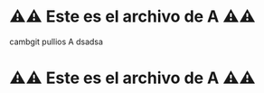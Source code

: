 # ⚠️⚠️ Este es el archivo de **A** ⚠️⚠️

cambgit pullios A
dsadsa

# ⚠️⚠️ Este es el archivo de **A** ⚠️⚠️
